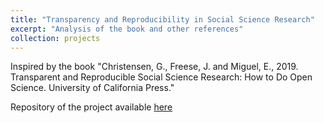 ```yaml
---
title: "Transparency and Reproducibility in Social Science Research"
excerpt: "Analysis of the book and other references"
collection: projects
---
```


Inspired by the book "Christensen, G., Freese, J. and Miguel, E., 2019. Transparent and Reproducible Social Science Research: How to Do Open Science. University of California Press."

Repository of the project available [here](https://github.com/jpgmv1998/open-soc-sci)
